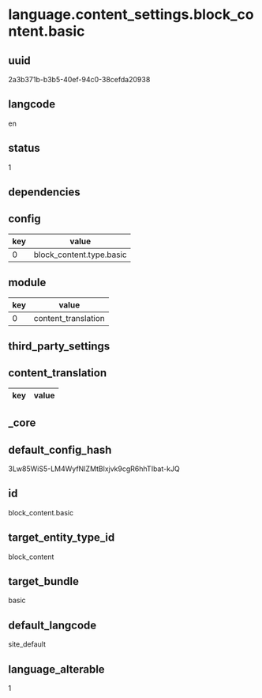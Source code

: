 # language.content_settings.block_content.basic

## uuid
2a3b371b-b3b5-40ef-94c0-38cefda20938

## langcode
en

## status
1

## dependencies

## config
|key|value|
|-|-|
|0|block_content.type.basic|


## module
|key|value|
|-|-|
|0|content_translation|


## third_party_settings

## content_translation
|key|value|
|-|-|


## _core

## default_config_hash
3Lw85WiS5-LM4WyfNIZMtBlxjvk9cgR6hhTIbat-kJQ

## id
block_content.basic

## target_entity_type_id
block_content

## target_bundle
basic

## default_langcode
site_default

## language_alterable
1
